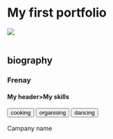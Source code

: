 <!DOCTYPE html>
<html>
    <head>
      <link type="text/css" rel="stylesheet"bref=./css/index.css"> 
    </head>
        <body>
<h1>My first portfolio</h1>
<img src="OIP.jpg">
<br><br>
<h2>biography</h2>
<h3>Frenay</h3>
<h4 id="m">My header>My skills</h4>
<button>cooking</button>
<button>organising</button>
<button>dancing</button>
<br><br>
<span class="box">Campany name</span>
      </body>

